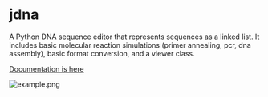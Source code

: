 # jdna

A Python DNA sequence editor that represents sequences as a linked list.
It includes basic molecular reaction simulations (primer annealing, pcr, dna assembly), basic format conversion, and a viewer class.

[Documentation is here](https://jvrana.github.io/jdna/index)

![example.png](./docsrc/_static/viewer.png)
